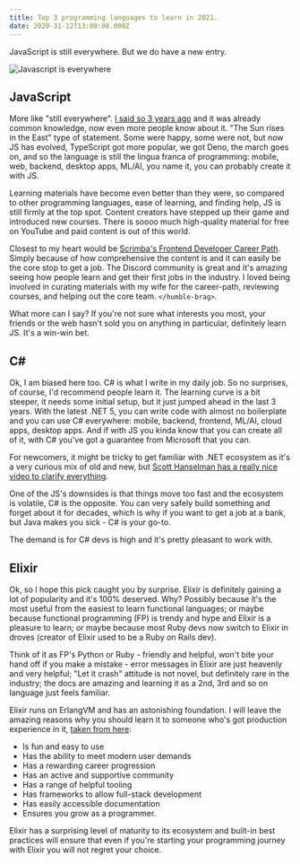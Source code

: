 ```yaml
---
title: Top 3 programming languages to learn in 2021.
date: 2020-31-12T13:00:00.000Z
---
```


JavaScript is still everywhere. But we do have a new entry.

<!-- more -->

![Javascript is everywhere](https://miro.medium.com/max/1144/1*0QoOE-jIHc8i7Cs8z6oU0w.png)

## JavaScript

More like "still everywhere". [I said so 3 years ago](https://alanmynah.com/blog/best-programming-languages-2018) and it was already common knowledge, now even more people know about it. "The Sun rises in the East" type of statement. Some were happy, some were not, but now JS has evolved, TypeScript got more popular, we got Deno, the march goes on, and so the language is still the lingua franca of programming: mobile, web, backend, desktop apps, ML/AI, you name it, you can probably create it with JS.

Learning materials have become even better than they were, so compared to other programming languages, ease of learning, and finding help, JS is still firmly at the top spot. Content creators have stepped up their game and introduced new courses. There is soooo much high-quality material for free on YouTube and paid content is out of this world.

Closest to my heart would be [Scrimba's Frontend Developer Career Path](https://scrimba.com/learn/frontend?utm_source=alanmynah.com&utm_medium=referral&utm_campaign=top3-prog-lang-2021). Simply because of how comprehensive the content is and it can easily be the core stop to get a job. The Discord community is great and it's amazing seeing how people learn and get their first jobs in the industry. I loved being involved in curating materials with my wife for the career-path, reviewing courses, and helping out the core team. `</humble-brag>`.

What more can I say? If you're not sure what interests you most, your friends or the web hasn't sold you on anything in particular, definitely learn JS. It's a win-win bet.

## C#

Ok, I am biased here too. C# is what I write in my daily job. So no surprises, of course, I'd recommend people learn it. The learning curve is a bit steeper, it needs some initial setup, but it just jumped ahead in the last 3 years. With the latest .NET 5, you can write code with almost no boilerplate and you can use C# everywhere: mobile, backend, frontend, ML/AI, cloud apps, desktop apps. And if with JS you kinda know that you can create all of it, with C# you've got a guarantee from Microsoft that you can.

For newcomers, it might be tricky to get familiar with .NET ecosystem as it's a very curious mix of old and new, but [Scott Hanselman has a really nice video to clarify everything](https://www.hanselman.com/blog/what-is-net-how-does-it-work-is-it-a-language-or-a-platform).

One of the JS's downsides is that things move too fast and the ecosystem is volatile, C# is the opposite. You can very safely build something and forget about it for decades, which is why if you want to get a job at a bank, but Java makes you sick - C# is your go-to.

The demand is for C# devs is high and it's pretty pleasant to work with.

## Elixir

Ok, so I hope this pick caught you by surprise. Elixir is definitely gaining a lot of popularity and it's 100% deserved. Why? Possibly because it's the most useful from the easiest to learn functional languages; or maybe because functional programming (FP) is trendy and hype and Elixir is a pleasure to learn; or maybe because most Ruby devs now switch to Elixir in droves (creator of Elixir used to be a Ruby on Rails dev).

Think of it as FP's Python or Ruby - friendly and helpful, won't bite your hand off if you make a mistake - error messages in Elixir are just heavenly and very helpful; "Let it crash" attitude is not novel, but definitely rare in the industry; the docs are amazing and learning it as a 2nd, 3rd and so on language just feels familiar.

Elixir runs on ErlangVM and has an astonishing foundation. I will leave the amazing reasons why you should learn it to someone who's got production experience in it, [taken from here](https://www.erlang-solutions.com/blog/why-elixir-is-the-programming-language-you-should-learn-in-2020.html#:~:text=Learning%20Elixir%20can%20make%20you,in%20their%20language%20of%20choice.):

-   Is fun and easy to use
-   Has the ability to meet modern user demands
-   Has a rewarding career progression
-   Has an active and supportive community
-   Has a range of helpful tooling
-   Has frameworks to allow full-stack development
-   Has easily accessible documentation
-   Ensures you grow as a programmer.

Elixir has a surprising level of maturity to its ecosystem and built-in best practices will ensure that even if you're starting your programming journey with Elixir you will not regret your choice.
